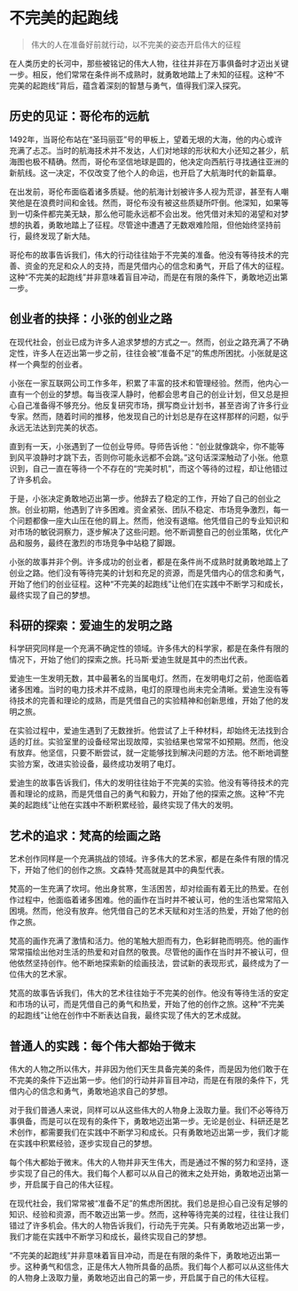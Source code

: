 # 不完美的起跑线
> 伟大的人在准备好前就行动，以不完美的姿态开启伟大的征程

在人类历史的长河中，那些被铭记的伟大人物，往往并非在万事俱备时才迈出关键一步。相反，他们常常在条件尚不成熟时，就勇敢地踏上了未知的征程。这种“不完美的起跑线”背后，蕴含着深刻的智慧与勇气，值得我们深入探究。

## 历史的见证：哥伦布的远航

1492年，当哥伦布站在“圣玛丽亚”号的甲板上，望着无垠的大海，他的内心或许充满了忐忑。当时的航海技术并不发达，人们对地球的形状和大小还知之甚少，航海图也极不精确。然而，哥伦布坚信地球是圆的，他决定向西航行寻找通往亚洲的新航线。这一决定，不仅改变了他个人的命运，也开启了大航海时代的新篇章。

在出发前，哥伦布面临着诸多质疑。他的航海计划被许多人视为荒谬，甚至有人嘲笑他是在浪费时间和金钱。然而，哥伦布没有被这些质疑所吓倒。他深知，如果等到一切条件都完美无缺，那么他可能永远都不会出发。他凭借对未知的渴望和对梦想的执着，勇敢地踏上了征程。尽管途中遭遇了无数艰难险阻，但他始终坚持前行，最终发现了新大陆。

哥伦布的故事告诉我们，伟大的行动往往始于不完美的准备。他没有等待技术的完善、资金的充足和众人的支持，而是凭借内心的信念和勇气，开启了伟大的征程。这种“不完美的起跑线”并非意味着盲目冲动，而是在有限的条件下，勇敢地迈出第一步。

## 创业者的抉择：小张的创业之路

在现代社会，创业已成为许多人追求梦想的方式之一。然而，创业之路充满了不确定性，许多人在迈出第一步之前，往往会被“准备不足”的焦虑所困扰。小张就是这样一个典型的创业者。

小张在一家互联网公司工作多年，积累了丰富的技术和管理经验。然而，他内心一直有一个创业的梦想。每当夜深人静时，他都会思考自己的创业计划，但又总是担心自己准备得不够充分。他反复研究市场，撰写商业计划书，甚至咨询了许多行业专家。然而，随着时间的推移，他发现自己的计划总是存在这样那样的问题，似乎永远无法达到完美的状态。

直到有一天，小张遇到了一位创业导师。导师告诉他：“创业就像跳伞，你不能等到风平浪静时才跳下去，否则你可能永远都不会跳。”这句话深深触动了小张。他意识到，自己一直在等待一个不存在的“完美时机”，而这个等待的过程，却让他错过了许多机会。

于是，小张决定勇敢地迈出第一步。他辞去了稳定的工作，开始了自己的创业之旅。创业初期，他遇到了许多困难。资金紧张、团队不稳定、市场竞争激烈，每一个问题都像一座大山压在他的肩上。然而，他没有退缩。他凭借自己的专业知识和对市场的敏锐洞察力，逐步解决了这些问题。他不断调整自己的创业策略，优化产品和服务，最终在激烈的市场竞争中站稳了脚跟。

小张的故事并非个例。许多成功的创业者，都是在条件尚不成熟时就勇敢地踏上了创业之路。他们没有等待完美的计划和充足的资源，而是凭借内心的信念和勇气，开始了他们的创业征程。这种“不完美的起跑线”让他们在实践中不断学习和成长，最终实现了自己的梦想。

## 科研的探索：爱迪生的发明之路

科学研究同样是一个充满不确定性的领域。许多伟大的科学家，都是在条件有限的情况下，开始了他们的探索之旅。托马斯·爱迪生就是其中的杰出代表。

爱迪生一生发明无数，其中最著名的当属电灯。然而，在发明电灯之前，他面临着诸多困难。当时的电力技术并不成熟，电灯的原理也尚未完全清晰。爱迪生没有等待技术的完善和理论的成熟，而是凭借自己的实验精神和创新思维，开始了他的发明之旅。

在实验过程中，爱迪生遇到了无数挫折。他尝试了上千种材料，却始终无法找到合适的灯丝。实验室里的设备经常出现故障，实验结果也常常不如预期。然而，他没有放弃。他坚信，只要不断尝试，就一定能够找到解决问题的方法。他不断地调整实验方案，改进实验设备，最终成功发明了电灯。

爱迪生的故事告诉我们，伟大的发明往往始于不完美的实验。他没有等待技术的完善和理论的成熟，而是凭借自己的勇气和毅力，开始了他的探索之旅。这种“不完美的起跑线”让他在实践中不断积累经验，最终实现了伟大的发明。

## 艺术的追求：梵高的绘画之路

艺术创作同样是一个充满挑战的领域。许多伟大的艺术家，都是在条件有限的情况下，开始了他们的创作之旅。文森特·梵高就是其中的典型代表。

梵高的一生充满了坎坷。他出身贫寒，生活困苦，却对绘画有着无比的热爱。在创作过程中，他面临着诸多困难。他的画作在当时并不被认可，他的生活也常常陷入困境。然而，他没有放弃。他凭借自己的艺术天赋和对生活的热爱，开始了他的创作之旅。

梵高的画作充满了激情和活力。他的笔触大胆而有力，色彩鲜艳而明亮。他的画作常常描绘出他对生活的热爱和对自然的敬畏。尽管他的画作在当时并不被认可，但他依然坚持创作。他不断地探索新的绘画技法，尝试新的表现形式，最终成为了一位伟大的艺术家。

梵高的故事告诉我们，伟大的艺术往往始于不完美的创作。他没有等待生活的安定和市场的认可，而是凭借自己的勇气和热爱，开始了他的创作之旅。这种“不完美的起跑线”让他在创作中不断表达自我，最终实现了伟大的艺术成就。

## 普通人的实践：每个伟大都始于微末

伟大的人物之所以伟大，并非因为他们天生具备完美的条件，而是因为他们敢于在不完美的条件下迈出第一步。他们的行动并非盲目冲动，而是在有限的条件下，凭借内心的信念和勇气，勇敢地追求自己的梦想。

对于我们普通人来说，同样可以从这些伟大的人物身上汲取力量。我们不必等待万事俱备，而是可以在现有的条件下，勇敢地迈出第一步。无论是创业、科研还是艺术创作，都需要我们在实践中不断学习和成长。只有勇敢地迈出第一步，我们才能在实践中积累经验，逐步实现自己的梦想。

每个伟大都始于微末。伟大的人物并非天生伟大，而是通过不懈的努力和坚持，逐步实现了自己的伟大。我们每个人都可以从自己的微末之处开始，勇敢地迈出第一步，开启属于自己的伟大征程。

在现代社会，我们常常被“准备不足”的焦虑所困扰。我们总是担心自己没有足够的知识、经验和资源，而不敢迈出第一步。然而，这种等待完美的过程，往往让我们错过了许多机会。伟大的人物告诉我们，行动先于完美。只有勇敢地迈出第一步，我们才能在实践中不断学习和成长，最终实现自己的梦想。

“不完美的起跑线”并非意味着盲目冲动，而是在有限的条件下，勇敢地迈出第一步。这种勇气和信念，正是伟大人物所具备的品质。我们每个人都可以从这些伟大的人物身上汲取力量，勇敢地迈出自己的第一步，开启属于自己的伟大征程。